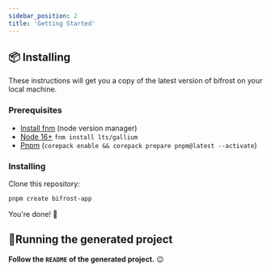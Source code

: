 ```yaml
---
sidebar_position: 2
title: 'Getting Started'
---
```


## 📦 Installing

These instructions will get you a copy of the latest version of bifrost on your local machine.

### Prerequisites

- [Install fnm](https://github.com/Schniz/fnm#installation) (node version manager)
- [Node 16+](https://nodejs.org/en/) `fnm install lts/gallium`
- [Pnpm](https://pnpm.io/installation) (`corepack enable && corepack prepare pnpm@latest --activate`)

### Installing

Clone this repository:

```bash
pnpm create bifrost-app
```

You're done! 🎉

## 🏃‍Running the generated project

**Follow the `README` of the generated project.** 😉

